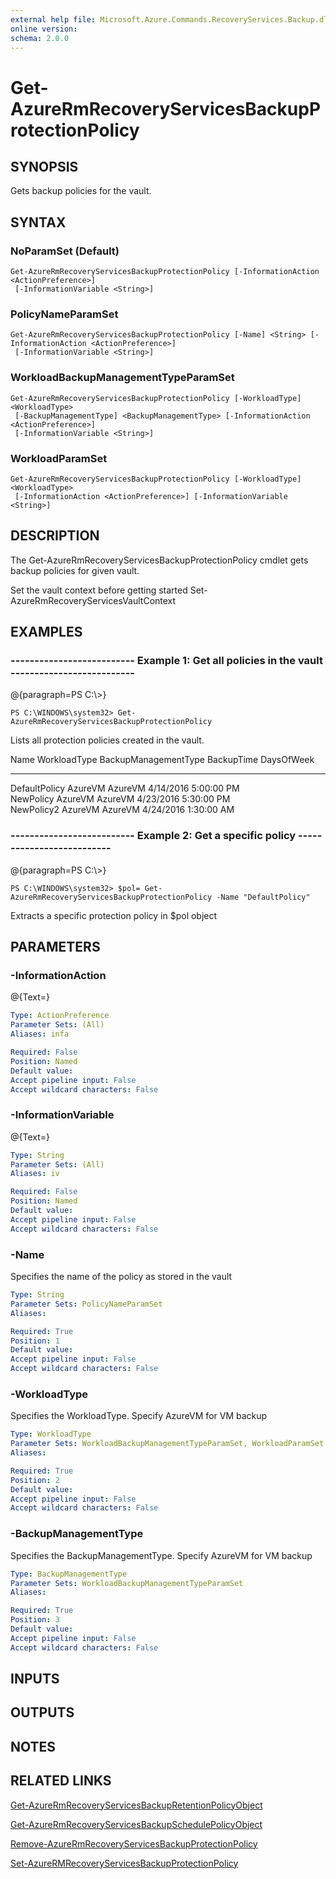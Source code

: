 ```yaml
---
external help file: Microsoft.Azure.Commands.RecoveryServices.Backup.dll-Help.xml
online version: 
schema: 2.0.0
---
```


# Get-AzureRmRecoveryServicesBackupProtectionPolicy
## SYNOPSIS
Gets backup policies for the vault.

## SYNTAX

### NoParamSet (Default)
```
Get-AzureRmRecoveryServicesBackupProtectionPolicy [-InformationAction <ActionPreference>]
 [-InformationVariable <String>]
```

### PolicyNameParamSet
```
Get-AzureRmRecoveryServicesBackupProtectionPolicy [-Name] <String> [-InformationAction <ActionPreference>]
 [-InformationVariable <String>]
```

### WorkloadBackupManagementTypeParamSet
```
Get-AzureRmRecoveryServicesBackupProtectionPolicy [-WorkloadType] <WorkloadType>
 [-BackupManagementType] <BackupManagementType> [-InformationAction <ActionPreference>]
 [-InformationVariable <String>]
```

### WorkloadParamSet
```
Get-AzureRmRecoveryServicesBackupProtectionPolicy [-WorkloadType] <WorkloadType>
 [-InformationAction <ActionPreference>] [-InformationVariable <String>]
```

## DESCRIPTION
The Get-AzureRmRecoveryServicesBackupProtectionPolicy cmdlet gets backup policies for given vault.

Set the vault context before getting started Set-AzureRmRecoveryServicesVaultContext

## EXAMPLES

### --------------------------  Example 1: Get all policies in the vault  --------------------------
@{paragraph=PS C:\\\>}

```
PS C:\WINDOWS\system32> Get-AzureRmRecoveryServicesBackupProtectionPolicy
```

Lists all protection policies created in the vault.

Name                 WorkloadType       BackupManagementType BackupTime                DaysOfWeek   
----                 ------------       -------------------- ----------                ----------   
DefaultPolicy        AzureVM            AzureVM              4/14/2016 5:00:00 PM                   
NewPolicy            AzureVM            AzureVM              4/23/2016 5:30:00 PM                   
NewPolicy2           AzureVM            AzureVM              4/24/2016 1:30:00 AM

### --------------------------  Example 2: Get a specific policy  --------------------------
@{paragraph=PS C:\\\>}

```
PS C:\WINDOWS\system32> $pol= Get-AzureRmRecoveryServicesBackupProtectionPolicy -Name "DefaultPolicy"
```

Extracts a specific protection policy in $pol object

## PARAMETERS

### -InformationAction
@{Text=}

```yaml
Type: ActionPreference
Parameter Sets: (All)
Aliases: infa

Required: False
Position: Named
Default value: 
Accept pipeline input: False
Accept wildcard characters: False
```

### -InformationVariable
@{Text=}

```yaml
Type: String
Parameter Sets: (All)
Aliases: iv

Required: False
Position: Named
Default value: 
Accept pipeline input: False
Accept wildcard characters: False
```

### -Name
Specifies the name of the policy as stored in the vault

```yaml
Type: String
Parameter Sets: PolicyNameParamSet
Aliases: 

Required: True
Position: 1
Default value: 
Accept pipeline input: False
Accept wildcard characters: False
```

### -WorkloadType
Specifies the WorkloadType. 
Specify AzureVM for VM backup

```yaml
Type: WorkloadType
Parameter Sets: WorkloadBackupManagementTypeParamSet, WorkloadParamSet
Aliases: 

Required: True
Position: 2
Default value: 
Accept pipeline input: False
Accept wildcard characters: False
```

### -BackupManagementType
Specifies the BackupManagementType. 
Specify AzureVM for VM backup

```yaml
Type: BackupManagementType
Parameter Sets: WorkloadBackupManagementTypeParamSet
Aliases: 

Required: True
Position: 3
Default value: 
Accept pipeline input: False
Accept wildcard characters: False
```

## INPUTS

## OUTPUTS

## NOTES

## RELATED LINKS

[Get-AzureRmRecoveryServicesBackupRetentionPolicyObject]()

[Get-AzureRmRecoveryServicesBackupSchedulePolicyObject]()

[Remove-AzureRmRecoveryServicesBackupProtectionPolicy]()

[Set-AzureRMRecoveryServicesBackupProtectionPolicy]()

